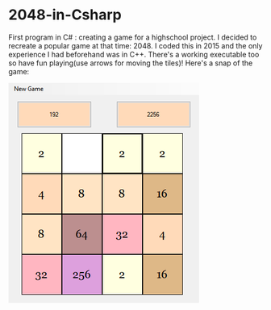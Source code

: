 # 2048-in-Csharp

First program in C# : creating a game for a highschool project. I decided to recreate a popular game at that time: 2048. I coded this in 2015 and the only experience I had beforehand was in C++. There's a working executable too so have fun playing(use arrows for moving the tiles)! Here's a snap of the game: 

<img src="https://github.com/catakitty/2048-in-Csharp/blob/master/2048.PNG" alt ="gameImage" >
